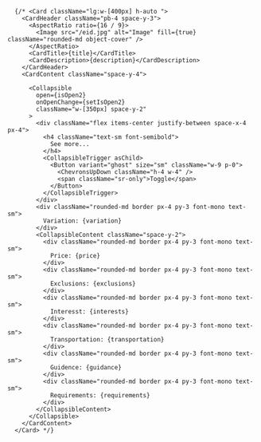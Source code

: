       {/* <Card className="lg:w-[400px] h-auto ">
        <CardHeader className="pb-4 space-y-3">
          <AspectRatio ratio={16 / 9}>
            <Image src="/eid.jpg" alt="Image" fill={true} className="rounded-md object-cover" />
          </AspectRatio>
          <CardTitle>{title}</CardTitle>
          <CardDescription>{description}</CardDescription>
        </CardHeader>
        <CardContent className="space-y-4">

          <Collapsible
            open={isOpen2}
            onOpenChange={setIsOpen2}
            className="w-[350px] space-y-2"
          >
            <div className="flex items-center justify-between space-x-4 px-4">
              <h4 className="text-sm font-semibold">
                See more...
              </h4>
              <CollapsibleTrigger asChild>
                <Button variant="ghost" size="sm" className="w-9 p-0">
                  <ChevronsUpDown className="h-4 w-4" />
                  <span className="sr-only">Toggle</span>
                </Button>
              </CollapsibleTrigger>
            </div>
            <div className="rounded-md border px-4 py-3 font-mono text-sm">
              Variation: {variation}
            </div>
            <CollapsibleContent className="space-y-2">
              <div className="rounded-md border px-4 py-3 font-mono text-sm">
                Price: {price}
              </div>
              <div className="rounded-md border px-4 py-3 font-mono text-sm">
                Exclusions: {exclusions}
              </div>
              <div className="rounded-md border px-4 py-3 font-mono text-sm">
                Interesst: {interests}
              </div>
              <div className="rounded-md border px-4 py-3 font-mono text-sm">
                Transportation: {transportation}
              </div>
              <div className="rounded-md border px-4 py-3 font-mono text-sm">
                Guidence: {guidance}
              </div>
              <div className="rounded-md border px-4 py-3 font-mono text-sm">
                Requirements: {requirements}
              </div>
            </CollapsibleContent>
          </Collapsible>
        </CardContent>
      </Card> */}
